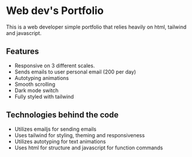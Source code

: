 # Web dev's Portfolio

This is a web developer simple portfolio that relies heavily on html, tailwind and javascript.

## Features

- Responsive on 3 different scales.
- Sends emails to user personal email (200 per day)
- Autotyping animations
- Smooth scrolling
- Dark mode switch
- Fully styled with tailwind

## Technologies behind the code

- Utilizes emailjs for sending emails
- Uses tailwind for styling, theming and responsiveness
- Utilizes autotyping for text animations
- Uses html for structure and javascript for function commands
